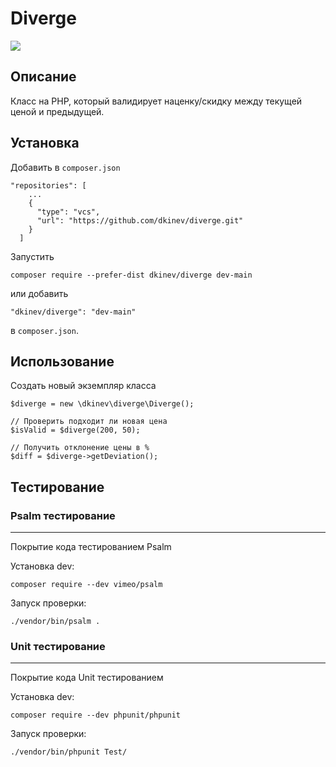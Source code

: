# Diverge
![](https://img.shields.io/badge/php-7.4-blue?logo=php)

## Описание

Класс на PHP, который валидирует наценку/скидку между текущей ценой и предыдущей.

## Установка

Добавить в `composer.json`

```
"repositories": [
    ...
    {
      "type": "vcs",
      "url": "https://github.com/dkinev/diverge.git"
    }
  ]
```

Запустить

```
composer require --prefer-dist dkinev/diverge dev-main
```

или добавить

```
"dkinev/diverge": "dev-main"
```

в `composer.json`.

## Использование

Создать новый экземпляр класса

```injectablephp
$diverge = new \dkinev\diverge\Diverge();

// Проверить подходит ли новая цена
$isValid = $diverge(200, 50);

// Получить отклонение цены в %
$diff = $diverge->getDeviation();
```

## Тестирование

### Psalm тестирование

-------------

Покрытие кода тестированием Psalm

Установка dev:
```
composer require --dev vimeo/psalm
```

Запуск проверки:
```
./vendor/bin/psalm .
```

### Unit тестирование

-------------

Покрытие кода Unit тестированием

Установка dev:
```
composer require --dev phpunit/phpunit
```

Запуск проверки:
```
./vendor/bin/phpunit Test/
```
